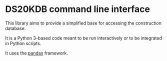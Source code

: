 # DS20KDB command line interface
This library aims to provide a simplified base for accessing the
construction database.

It is a Python 3-based code meant to be run interactively or to be
integrated in Python scripts.

It uses the [pandas](https://pandas.pydata.org/) framework.
